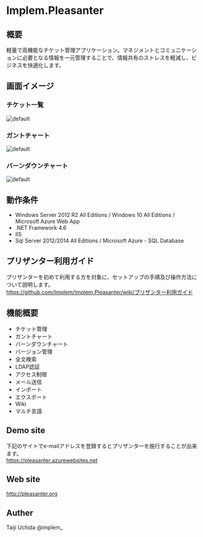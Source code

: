 # Implem.Pleasanter
## 概要
軽量で高機能なチケット管理アプリケーション。マネジメントとコミュニケーションに必要となる情報を一元管理することで、情報共有のストレスを軽減し、ビジネスを快適化します。

## 画面イメージ
### チケット一覧
![default](https://cloud.githubusercontent.com/assets/12204265/15035273/2bcd5f88-12bb-11e6-9720-85503693ca3d.gif)

### ガントチャート
![default](https://cloud.githubusercontent.com/assets/12204265/15035400/7f81971a-12bc-11e6-9fc4-3376b4c23bf0.gif)

### バーンダウンチャート
![default](https://cloud.githubusercontent.com/assets/12204265/15035467/2a464e70-12bd-11e6-82dd-a5529b43776b.gif)

## 動作条件
- Windows Server 2012 R2 All Editions / Windows 10 All Editions / Microsoft Azure Web App
- .NET Framework 4.6
- IIS
- Sql Server 2012/2014 All Editions / Microsoft Azure - SQL Database

## プリザンター利用ガイド
プリザンターを初めて利用する方を対象に、セットアップの手順及び操作方法について説明します。  
https://github.com/Implem/Implem.Pleasanter/wiki/プリザンター利用ガイド

## 機能概要
- チケット管理
- ガントチャート
- バーンダウンチャート
- バージョン管理
- 全文検索
- LDAP認証
- アクセス制限
- メール送信
- インポート
- エクスポート
- Wiki
- マルチ言語

## Demo site
下記のサイトでe-mailアドレスを登録するとプリザンターを施行することが出来ます。  
https://pleasanter.azurewebsites.net

## Web site
http://pleasanter.org

## Auther
Taiji Uchida @implem_
